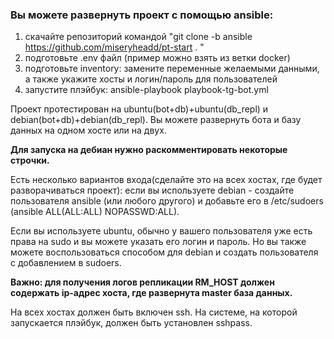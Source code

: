 ### Вы можете развернуть проект с помощью ansible:
1. скачайте репозиторий командой "git clone -b ansible https://github.com/miseryheadd/pt-start . "
2. подготовьте .env файл (пример можно взять из ветки docker)
3. подготовьте inventory: замените переменные желаемыми данными, а также укажите хосты и логин/пароль для пользователей
4. запустите плэйбук: ansible-playbook playbook-tg-bot.yml  

Проект протестирован на ubuntu(bot+db)+ubuntu(db_repl) и debian(bot+db)+debian(db_repl). Вы можете развернуть бота и базу данных на одном хосте или на двух.

**Для запуска на дебиан нужно раскомментировать некоторые строчки.**

Есть несколько вариантов входа(сделайте это на всех хостах, где будет разворачиваться проект): если вы используете debian - создайте пользователя ansible (или любого другого) и добавьте его в /etc/sudoers (ansible ALL(ALL:ALL) NOPASSWD:ALL).

Если вы используете ubuntu, обычно у вашего пользователя уже есть права на sudo и вы можете указать его логин и пароль. Но вы также можете воспользоваться способом для debian и создать пользователя с добавлением в sudoers.  

**Важно: для получения логов репликации RM_HOST должен содержать ip-адрес хоста, где развернута master база данных.**

На всех хостах должен быть включен ssh. На системе, на которой запускается плэйбук, должен быть установлен sshpass.
